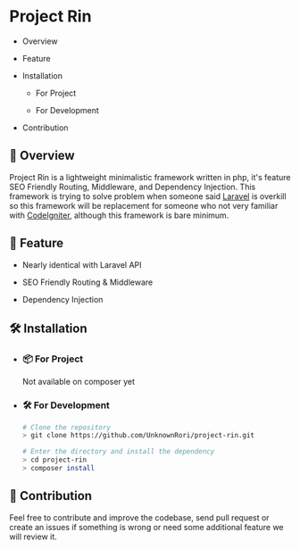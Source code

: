 # Project Rin

* Overview

* Feature

* Installation

    * For Project

    * For Development
    
* Contribution


## 📔 Overview

Project Rin is a lightweight minimalistic framework written in php, it's feature SEO Friendly Routing, Middleware, and Dependency Injection. This framework is trying to solve problem when someone said [Laravel](https://laravel.com/) is overkill so this framework will be replacement for someone who not very familiar with [CodeIgniter](https://codeigniter.com/), although this framework is bare minimum.

## 🚀 Feature

* Nearly identical with Laravel API

* SEO Friendly Routing & Middleware

* Dependency Injection

## 🛠️ Installation

* ### 📦 For Project

    Not available on composer yet

* ### 🛠️ For Development

    ``` bash
    # Clone the repository
    > git clone https://github.com/UnknownRori/project-rin.git

    # Enter the directory and install the dependency
    > cd project-rin
    > composer install
    ```


## 🌟 Contribution

Feel free to contribute and improve the codebase, send pull request or create an issues if something is wrong or need some additional feature we will review it.